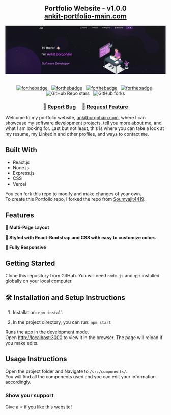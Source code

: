<h2 align="center">
  Portfolio Website - v1.0.0<br/>
  <a href="https://ankitBorgohain.github.io/portfolio-main-v1" target="_blank">ankit-portfolio-main.com</a>
</h2>
<div align="center">
  <img alt="Demo" src="./Images/readme-img1.png" />
</div>

<br/>

<center>

[![forthebadge](https://forthebadge.com/images/badges/made-with-javascript.svg)](https://forthebadge.com) &nbsp;
[![forthebadge](https://forthebadge.com/images/badges/built-with-love.svg)](https://forthebadge.com) &nbsp;
[![forthebadge](https://forthebadge.com/images/badges/open-source.svg)](https://forthebadge.com) &nbsp;
[![forthebadge](https://forthebadge.com/images/badges/uses-git.svg)](https://forthebadge.com) &nbsp;
![GitHub Repo stars](https://img.shields.io/github/stars/beebus/Portfolio?color=red&logo=github&style=for-the-badge) &nbsp;
![GitHub forks](https://img.shields.io/github/forks/beebus/Portfolio?color=red&logo=github&style=for-the-badge)

</center>

<h3 align="center">
    🔹
    <a href="">Report Bug</a> &nbsp; &nbsp;
    🔹
    <a href="">Request Feature</a>
</h3>

Welcome to my portfolio website, <a href="https://ankitBorgohain.github.io/portfolio-main-v1" target="_blank">ankitborgohain.com</a>, where I can showcase my software development projects, tell you more about me, and what I am looking for. Last but not least, this is where you can take a look at my resume, my LinkedIn and other profiles, and ways to contact me.<br/>

## Built With

- React.js
- Node.js
- Express.js
- CSS
- Vercel

You can fork this repo to modify and make changes of your own. <br/>
To create this Portfolio repo, I forked the repo from [Soumyajit4419](https://github.com/soumyajit4419/Portfolio).

## Features

**📖 Multi-Page Layout**

**🎨 Styled with React-Bootstrap and CSS with easy to customize colors**

**📱 Fully Responsive**

## Getting Started

Clone this repository from GitHub. You will need `node.js` and `git` installed globally on your local computer.

## 🛠 Installation and Setup Instructions

1. Installation: `npm install`

2. In the project directory, you can run: `npm start`

Runs the app in the development mode.\
Open [http://localhost:3000](http://localhost:3000) to view it in the browser.
The page will reload if you make edits.

## Usage Instructions

Open the project folder and Navigate to `/src/components/`. <br/>
You will find all the components used and you can edit your information accordingly.

### Show your support

Give a ⭐ if you like this website!

